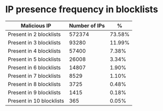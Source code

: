 # IP presence frequency in blocklists
| Malicious IP | Number of IPs | % |
|----|----|----|
| Present in 2 blocklists | 572374 | 73.58% |
| Present in 3 blocklists | 93280 | 11.99% |
| Present in 4 blocklists | 57400 | 7.38% |
| Present in 5 blocklists | 26008 | 3.34% |
| Present in 6 blocklists | 14807 | 1.90% |
| Present in 7 blocklists | 8529 | 1.10% |
| Present in 8 blocklists | 3725 | 0.48% |
| Present in 9 blocklists | 1415 | 0.18% |
| Present in 10 blocklists | 365 | 0.05% |
